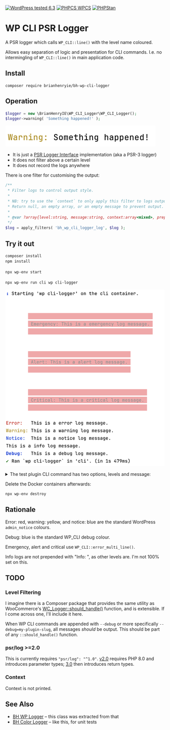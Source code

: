 [![WordPress tested 6.3](https://img.shields.io/badge/WordPress-v6.3%20tested-0073aa.svg)](#) [![PHPCS WPCS](https://img.shields.io/badge/PHPCS-WordPress%20Coding%20Standards-8892BF.svg)](https://github.com/WordPress-Coding-Standards/WordPress-Coding-Standards) [![PHPStan ](https://img.shields.io/badge/PHPStan-Level%208-2a5ea7.svg)](https://github.com/szepeviktor/phpstan-wordpress)

# WP CLI PSR Logger

A PSR logger which calls `WP_CLI::line()` with the level name coloured.

Allows easy separation of logic and presentation for CLI commands. I.e. no intermingling of `WP_CLI::line()` in main application code.

## Install

```
composer require brianhenryie/bh-wp-cli-logger
```

## Operation

```php
$logger = new \BrianHenryIE\WP_CLI_Logger\WP_CLI_Logger();
$logger->warning( 'Something happened!' );
```

![Something happened screenshot](./.github/something-happened.png "Screenshot of the text Warning: something happened! where the word Warning is yellow")

* It is just a [PSR Logger Interface](https://www.php-fig.org/psr/psr-3/) implementation (aka a PSR-3 logger)
* It does not filter above a certain level
* It does not record the logs anywhere

There is one filter for customising the output:

```php
/**
 * Filter logs to control output style.
 *
 * NB: try to use the `context` to only apply this filter to logs output by your own plugin.
 * Return null, an empty array, or an empty message to prevent output.
 *
 * @var ?array{level:string, message:string, context:array<mixed>, prepend:string, ansi_color:string} $log
 */
$log = apply_filters( 'bh_wp_cli_logger_log', $log );
```

## Try it out

```bash
composer install
npm install

npx wp-env start

npx wp-env run cli wp cli-logger
```

![Test plugin screenshot](./.github/bh-wp-cli-logger-test.png "Screenshot of the wp-env output of running the test plugin, showing each standard log level, colorised")

<details>

<summary>The test plugin CLI command has two options, levels and message:</summary>

```bash
NAME

  wp cli-logger

DESCRIPTION

  Test the WP_CLI PSR logger.

SYNOPSIS

  wp cli-logger [<levels>...] [--message=<message>]

  [<levels>...]
    Optional list of log levels to show.

  [--message=<message>]
    A message to use in the output. Replaces `{level}` in the template if present.
    ---
    default: "This is a {level} log message."
    ---

EXAMPLES

     # Print out a log message for notice
     $ wp test-plugin notice
     Notice:  This is a notice log message.

     # Print out a custom log message for warning
     $ wp test-plugin warning --message="Uh, oh... something looks amiss."
     Warning: Uh, oh... something looks amiss.

     # Print out a log messages for two levels
     $ wp test-plugin notice debug
     Notice:  This is a notice log message.
     Debug:   This is a debug log message.
 ```

</details>

Delete the Docker containers afterwards:

```bash
npx wp-env destroy
```

## Rationale

Error: red, warning: yellow, and notice: blue are the standard WordPress `admin_notice` colours.

Debug: blue is the standard WP_CLI debug colour.

Emergency, alert and critical use `WP_CLI::error_multi_line()`.

Info logs are not prepended with "Info: ", as other levels are. I'm not 100% set on this.

## TODO 

### Level Filtering

I imagine there is a Composer package that provides the same utility as WooCommerce's [WC_Logger::should_handle()](https://github.com/woocommerce/woocommerce/blob/fe8f3bb8195dea8c0f7e544a57df0d985d2dfc52/plugins/woocommerce/includes/class-wc-logger.php#L82-L93) function, and is extensible. If I come across one, I'll include it here.

When WP CLI commands are appended with `--debug` or more specifically `--debug=my-plugin-slug`, all messages _should_ be output. This should be part of any `::should_handle()` function. 

### psr/log >=2.0

This is currently requires `"psr/log": "^1.0"`. [v2.0](https://github.com/php-fig/log/compare/1.1.4...2.0.0) requires PHP 8.0 and introduces parameter types; [3.0](https://github.com/php-fig/log/compare/2.0.0...3.0.0) then introduces return types. 

### Context

Context is not printed.

## See Also

* [BH WP Logger](https://github.com/BrianHenryIE/bh-wp-logger) – this class was extracted from that
* [BH Color Logger](https://github.com/BrianHenryIE/bh-color-logger) – like this, for unit tests